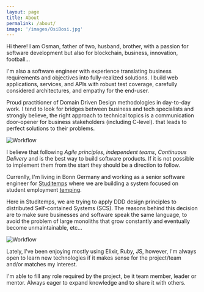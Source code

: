 ```yaml
---
layout: page
title: About
permalink: /about/
image: '/images/OsiBosi.jpg'
---
```



Hi there! I am Osman, father of two, husband, brother, with a passion for software development but also for blockchain, business, innovation, football...

I'm also a software engineer with experience translating business requirements and objectives into fully-realized solutions. I build web applications, services, and APIs with robust test coverage, carefully considered architectures, and empathy for the end-user.

Proud practitioner of Domain Driven Design methodologies in day-to-day work. I tend to look for bridges between business and tech specialists and strongly believe, the right approach to technical topics is a communication door-opener for business stakeholders (including C-level). that leads to perfect solutions to their problems.


![Workflow]({{site.baseurl}}/images/brainstorming.jpg)

I believe that following *Agile principles*, *independent teams*, *Continuous Delivery* and  is the best way to build software products. If it is not possible to implement them from the start they should be a direction to follow.

Currenlly, I'm living in Bonn Germany and working as a senior software engineer for [Studitemps](https://studitemps.de) where we are building a system focused on student employment [temping](https://dictionary.cambridge.org/dictionary/english/temping).

Here in Studitemps, we are trying to apply DDD design principles to distributed Self-contained Systems (SCS). The reasons behind this decision are to make sure businesses and software speak the same language, to avoid the problem of large monoliths that grow constantly and eventually become unmaintainable, etc...

![Workflow]({{site.baseurl}}/images/ddd.jpeg)

Lately, I've been enjoying mostly using Elixir, Ruby, JS, however, I'm always open to learn new technologies if it makes sense for the project/team and/or matches my interest.

I'm able to fill any role required by the project, be it team member, leader or mentor. Always eager to expand knowledge and to share it with others.
